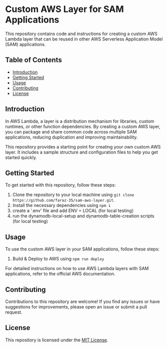 # Custom AWS Layer for SAM Applications

This repository contains code and instructions for creating a custom AWS Lambda layer that can be reused in other AWS Serverless Application Model (SAM) applications.

## Table of Contents

- [Introduction](#introduction)
- [Getting Started](#getting-started)
- [Usage](#usage)
- [Contributing](#contributing)
- [License](#license)

## Introduction

In AWS Lambda, a layer is a distribution mechanism for libraries, custom runtimes, or other function dependencies. By creating a custom AWS layer, you can package and share common code across multiple SAM applications, reducing duplication and improving maintainability.

This repository provides a starting point for creating your own custom AWS layer. It includes a sample structure and configuration files to help you get started quickly.

## Getting Started

To get started with this repository, follow these steps:

1. Clone the repository to your local machine using `git clone https://github.com/faraz-35/sam-aws-layer.git`.
2. Install the necessary dependencies using `npm i`
3. create a '.env' file and add ENV = LOCAL (for local testing)
4. run the dynamodb-local-setup and dynamodb-table-creation scripts (for local testing)

## Usage

To use the custom AWS layer in your SAM applications, follow these steps:

1. Build & Deploy to AWS using `npm run deploy`

For detailed instructions on how to use AWS Lambda layers with SAM applications, refer to the official AWS documentation.

## Contributing

Contributions to this repository are welcome! If you find any issues or have suggestions for improvements, please open an issue or submit a pull request.

## License

This repository is licensed under the [MIT License](LICENSE).
